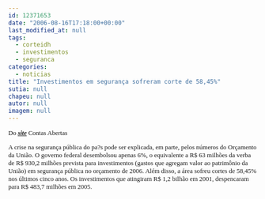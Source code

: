 ```yaml
---
id: 12371653
date: "2006-08-16T17:18:00+00:00"
last_modified_at: null
tags:
  - corteidh
  - investimentos
  - seguranca
categories:
  - noticias
title: "Investimentos em segurança sofreram corte de 58,45%"
sutia: null
chapeu: null
autor: null
imagem: null
---
```

<p><FONT face=Verdana size=2></p>
<p><P>Do <STRONG><EM><A href=\"https://contasabertas.uol.com.br/noticias/auto=1476.htm\" target=_blank>site</A></EM></STRONG> Contas Abertas</P></FONT><FONT face=Verdana size=2></p>
<p><P>A crise na segurança pública do pa?s pode ser explicada, em parte, pelos números do Orçamento da União. O governo federal desembolsou apenas 6%, o equivalente a R$ 63 milhões da verba de R$ 930,2 milhões prevista para investimentos (gastos que agregam valor ao patrimônio da União) em segurança pública no orçamento de 2006. Além disso, a área sofreu cortes de 58,45% nos últimos cinco anos. Os investimentos que atingiram R$ 1,2 bilhão em 2001, despencaram para R$ 483,7 milhões em 2005.</P></FONT> </p>
